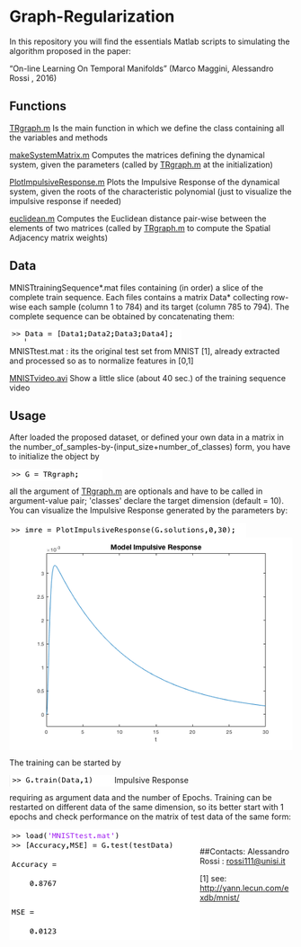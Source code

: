 # Graph-Regularization
In this repository you will find the essentials Matlab scripts to simulating the algorithm proposed in the paper:

“On-line Learning On Temporal Manifolds” (Marco Maggini, Alessandro Rossi , 2016) 

## Functions

[TRgraph.m](https://github.com/alered87/Graph-Regularization/blob/master/TRgraph.m)
Is the main function in which we define the class containing all the variables and methods

[makeSystemMatrix.m](https://github.com/alered87/Graph-Regularization/blob/master/makeSystemMatrix.m) 
Computes the matrices defining the dynamical system, given the parameters (called by [TRgraph.m](https://github.com/alered87/Graph-Regularization/blob/master/TRgraph.m) at the initialization)

[PlotImpulsiveResponse.m](https://github.com/alered87/Graph-Regularization/blob/master/PlotImpulsiveResponse.m) 
Plots the Impulsive Response of the dynamical system, given the roots of the characteristic polynomial (just to visualize the impulsive response if needed)

[euclidean.m](https://github.com/alered87/Graph-Regularization/blob/master/euclidean.m) 
Computes the Euclidean distance pair-wise between the elements of two matrices (called by [TRgraph.m](https://github.com/alered87/Graph-Regularization/blob/master/TRgraph.m) to compute the Spatial Adjacency matrix weights)


## Data

MNISTtrainingSequence*.mat files containing (in order) a slice of the complete train sequence. Each files contains a matrix Data* collecting row-wise each sample (column 1 to 784) and its target (column 785 to 794). The complete sequence can be obtained by concatenating them:

<img src="pictures/data.png" alt="Data Definition" align="left"/><br/>

MNISTtest.mat : its the original test set from MNIST [1], already extracted and processed so as to normalize features in [0,1]

[MNISTvideo.avi](https://github.com/alered87/Graph-Regularization/blob/master/MNISTvideo.avi)
Show a little slice (about 40 sec.) of the training sequence video


## Usage

After loaded the proposed dataset, or defined your own data in a matrix in the number_of_samples-by-(input_size+number_of_classes) form, you have to initialize the object by

<img src="pictures/initialization.png" alt="Object Initialization" align="left"><br/>

all the argument of [TRgraph.m](https://github.com/alered87/Graph-Regularization/blob/master/TRgraph.m) are optionals and have to be called in argument-value pair; 'classes' declare the target dimension (default = 10). You can visualize the Impulsive Response generated by the parameters by:

<img src="pictures/imrecommand.png" alt="Plotting Impulsive Response" align="left"><br/>
<img src="pictures/imreplot.png" alt="Impulsive Response Plot" align="middle"><br/>

The training can be started by 

<img src="pictures/train.png" alt="Start Training" align="left">Impulsive Response

requiring as argument data and the number of Epochs. Training can be restarted on different data of the same dimension, so its better start with 1 epochs and check performance on the matrix of test data of the same form:

<img src="pictures/test.png" alt="Testing" align="left"><br/>


##Contacts: 
Alessandro Rossi : rossi111@unisi.it

[1] see: http://yann.lecun.com/exdb/mnist/
